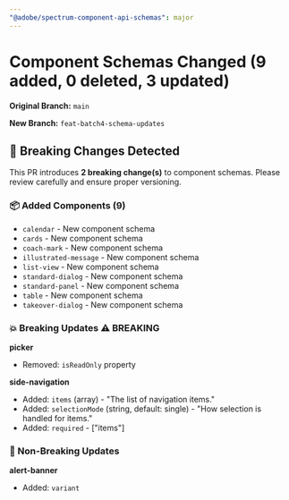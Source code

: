 ```yaml
---
"@adobe/spectrum-component-api-schemas": major
---
```


# Component Schemas Changed (9 added, 0 deleted, 3 updated)

**Original Branch:** `main`

**New Branch:** `feat-batch4-schema-updates`

## 🚨 Breaking Changes Detected

This PR introduces **2 breaking change(s)** to component schemas. Please review carefully and ensure proper versioning.

### 📦 Added Components (9)

- `calendar` - New component schema
- `cards` - New component schema
- `coach-mark` - New component schema
- `illustrated-message` - New component schema
- `list-view` - New component schema
- `standard-dialog` - New component schema
- `standard-panel` - New component schema
- `table` - New component schema
- `takeover-dialog` - New component schema

### 💥 Breaking Updates ⚠️ BREAKING

**picker**

- Removed: `isReadOnly` property

**side-navigation**

- Added: `items` (array) - "The list of navigation items."
- Added: `selectionMode` (string, default: single) - "How selection is handled for items."
- Added: `required` - ["items"]

### 🔄 Non-Breaking Updates

**alert-banner**

- Added: `variant`

